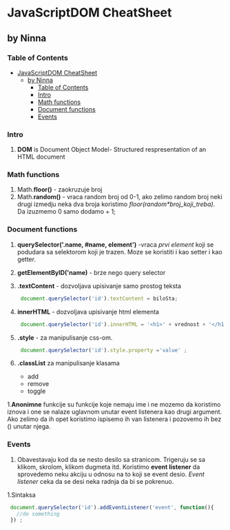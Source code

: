 # JavaScriptDOM CheatSheet

## by Ninna

### Table of Contents

- [JavaScriptDOM CheatSheet](#javascriptdom-cheatsheet)
  - [by Ninna](#by-ninna)
    - [Table of Contents](#table-of-contents)
    - [Intro](#intro)
    - [Math functions](#math-functions)
    - [Document functions](#document-functions)
    - [Events](#events)

### Intro

1. **DOM** is Document Object Model- Structured respresentation of an HTML document

### Math functions

1. Math.**floor()** - zaokruzuje broj
1. Math.**random()** - vraca random broj od 0-1, ako zelimo random broj neki drugi izmedju neka dva broja koristimo  _floor(random*broj_koji_treba)_. Da izuzmemo 0 samo dodamo + 1;

### Document functions

1. **querySelector('.name, #name, element')** -vraca _prvi element_ koji se podudara sa selektorom koji je trazen. Moze se koristiti i kao setter i kao getter.
1. **getElementByID('name)** - brze nego query selector
1. **.textContent** - dozvoljava upisivanje samo prostog teksta

   ```JavaScript
    document.querySelector('id').textContent = biloSta;
   ```

1. **innerHTML** - dozvoljava upisivanje html elementa

   ```JavaScript
    document.querySelector('id').innerHTML = '<h1>' + vrednost + '</h1>';
   ```

1. **.style** - za manipulisanje css-om.

   ```JavaScript
    document.querySelector('id').style.property ='value' ;
   ```

1. **.classList** za manipulisanje klasama
   * add
   * remove
   * toggle

1.**Anonimne** funkcije su funkcije koje nemaju ime i  ne mozemo da koristimo iznova i one se nalaze uglavnom unutar event listenera kao drugi argument. Ako zelimo da ih opet koristimo ispisemo ih van listenera i pozovemo ih bez ()
unutar njega.

### Events

1. Obavestavaju kod da se nesto desilo sa stranicom. Trigeruju se sa klikom, skrolom, klikom dugmeta itd. Koristimo **event listener** da sprovedemo neku akciju u odnosu na to koji se event desio. _Event listener_ ceka da se desi neka radnja da bi se pokrenuo.

1.Sintaksa

   ```JavaScript
    document.querySelector('id').addEventListener('event', function(){
      //do something
    }) ;
   ```
